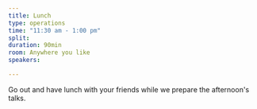 ```yaml
---
title: Lunch
type: operations
time: "11:30 am - 1:00 pm"
split:
duration: 90min
room: Anywhere you like
speakers:

---
```


Go out and have lunch with your friends while we prepare the afternoon's talks.
